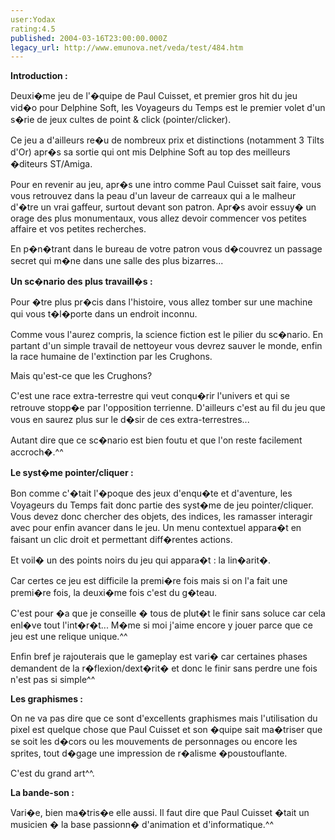 ```yaml
---
user:Yodax
rating:4.5
published: 2004-03-16T23:00:00.000Z
legacy_url: http://www.emunova.net/veda/test/484.htm
---
```

**Introduction :**  

  

Deuxi�me jeu de l'�quipe de Paul Cuisset, et premier gros hit du jeu vid�o pour Delphine Soft, les Voyageurs du Temps est le premier volet d'un s�rie de jeux cultes de point & click (pointer/clicker).  

Ce jeu a d'ailleurs re�u de nombreux prix et distinctions (notamment 3 Tilts d'Or) apr�s sa sortie qui ont mis Delphine Soft au top des meilleurs �diteurs ST/Amiga.  

Pour en revenir au jeu, apr�s une intro comme Paul Cuisset sait faire, vous vous retrouvez dans la peau d'un laveur de carreaux qui a le malheur d'�tre un vrai gaffeur, surtout devant son patron. Apr�s avoir essuy� un orage des plus monumentaux, vous allez devoir commencer vos petites affaire et vos petites recherches.  

En p�n�trant dans le bureau de votre patron vous d�couvrez un passage secret qui m�ne dans une salle des plus bizarres...  

  

**Un sc�nario des plus travaill�s :**  

  

Pour �tre plus pr�cis dans l'histoire, vous allez tomber sur une machine qui vous t�l�porte dans un endroit inconnu.  

Comme vous l'aurez compris, la science fiction est le pilier du sc�nario. En partant d'un simple travail de nettoyeur vous devrez sauver le monde, enfin la race humaine de l'extinction par les Crughons.   

Mais qu'est-ce que les Crughons?  

C'est une race extra-terrestre qui veut conqu�rir l'univers et qui se retrouve stopp�e par l'opposition terrienne. D'ailleurs c'est au fil du jeu que vous en saurez plus sur le d�sir de ces extra-terrestres...   

Autant dire que ce sc�nario est bien foutu et que l'on reste facilement accroch�.^^  

  

  

**Le syst�me pointer/cliquer :**  

  

Bon comme c'�tait l'�poque des jeux d'enqu�te et d'aventure, les Voyageurs du Temps fait donc partie des syst�me de jeu pointer/cliquer. Vous devez donc chercher des objets, des indices, les ramasser interagir avec pour enfin avancer dans le jeu. Un menu contextuel appara�t en faisant un clic droit et permettant diff�rentes actions.  

Et voil� un des points noirs du jeu qui appara�t : la lin�arit�.   

Car certes ce jeu est difficile la premi�re fois mais si on l'a fait une premi�re fois, la deuxi�me fois c'est du g�teau.  

C'est pour �a que je conseille � tous de plut�t le finir sans soluce car cela enl�ve tout l'int�r�t... M�me si moi j'aime encore y jouer parce que ce jeu est une relique unique.^^  

Enfin bref je rajouterais que le gameplay est vari� car certaines phases demandent de la r�flexion/dext�rit� et donc le finir sans perdre une fois n'est pas si simple^^  

  

**Les graphismes :**  

  

On ne va pas dire que ce sont d'excellents graphismes mais l'utilisation du pixel est quelque chose que Paul Cuisset et son �quipe sait ma�triser que se soit les d�cors ou les mouvements de personnages ou encore les sprites, tout d�gage une impression de r�alisme �poustouflante.   

C'est du grand art^^.  

  

**La bande-son :**  

  

Vari�e, bien ma�tris�e elle aussi. Il faut dire que Paul Cuisset �tait un musicien � la base passionn� d'animation et d'informatique.^^